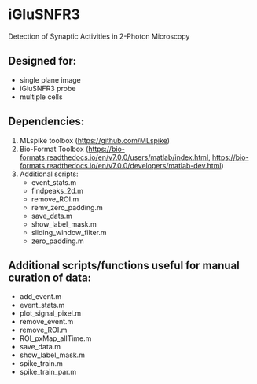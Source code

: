 # iGluSNFR3
Detection of Synaptic Activities in 2-Photon Microscopy

## Designed for:
- single plane image 
- iGluSNFR3 probe
- multiple cells

## Dependencies:
1) MLspike toolbox (https://github.com/MLspike)
2) Bio-Format Toolbox (https://bio-formats.readthedocs.io/en/v7.0.0/users/matlab/index.html, https://bio-formats.readthedocs.io/en/v7.0.0/developers/matlab-dev.html)
3) Additional scripts:
      - event_stats.m
      - findpeaks_2d.m
      - remove_ROI.m
      - remv_zero_padding.m
      - save_data.m
      - show_label_mask.m
      - sliding_window_filter.m
      - zero_padding.m

## Additional scripts/functions useful for manual curation of data:
- add_event.m
- event_stats.m
- plot_signal_pixel.m
- remove_event.m
- remove_ROI.m
- ROI_pxMap_allTime.m
- save_data.m
- show_label_mask.m
- spike_train.m
- spike_train_par.m
